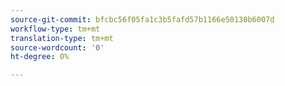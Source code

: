 ```yaml
---
source-git-commit: bfcbc56f05fa1c3b5fafd57b1166e50130b6007d
workflow-type: tm+mt
translation-type: tm+mt
source-wordcount: '0'
ht-degree: 0%

---
```

